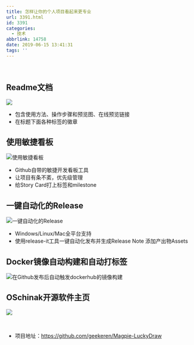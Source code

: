 ```yaml
---
title: 怎样让你的个人项目看起来更专业
url: 3391.html
id: 3391
categories:
  - 技术
abbrlink: 14758
date: 2019-06-15 13:41:31
tags: ''
---
```


 

Readme文档
--------

[![](https://wangbaiyuan.cn/wp-content/uploads/2019/06/WechatIMG385.png)](https://wangbaiyuan.cn/wp-content/uploads/2019/06/WechatIMG385.png)

*   包含使用方法、操作步骤和预览图、在线预览链接
*   在标题下面各种标签的徽章

使用敏捷看板
------

![使用敏捷看板](https://wangbaiyuan.cn/wp-content/uploads/2019/06/20190615053949311.jpg)

*   Github自带的敏捷开发看板工具
*   让项目有条不紊，优先级管理
*   给Story Card打上标签和milestone

一键自动化的Release
-------------

![一键自动化的Release](https://wangbaiyuan.cn/wp-content/uploads/2019/06/20190615053950412.jpg)

*   Windows/Linux/Mac全平台支持
*   使用release-it工具一键自动化发布并生成Release Note 添加产出物Assets

Docker镜像自动构建和自动打标签
------------------

![在Github发布后自动触发dockerhub的镜像构建](https://wangbaiyuan.cn/wp-content/uploads/2019/06/20190615053951519.jpg)

OSchinak开源软件主页
--------------

![](https://wangbaiyuan.cn/wp-content/uploads/2019/06/20190615053952619.jpg)

 

*   项目地址：https://github.com/geekeren/Magpie-LuckyDraw